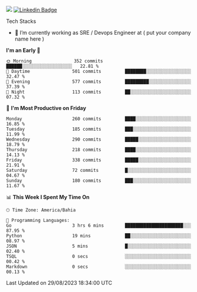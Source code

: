 ![](https://komarev.com/ghpvc/?username=miltlima&color=blue) [![Linkedin Badge](https://img.shields.io/badge/-LinkedIn-blue?style=flat-square&logo=Linkedin&logoColor=white&link=https://www.linkedin.com/in/miltonlimaj/)](https://www.linkedin.com/in/miltonlimaj/) 


Tech Stacks
                 

- 🔭 I’m currently working as SRE / Devops Engineer at ( put your company name here )


<!--START_SECTION:waka-->
**I'm an Early 🐤** 

```text
🌞 Morning                352 commits         ██████░░░░░░░░░░░░░░░░░░░   22.81 % 
🌆 Daytime                501 commits         ████████░░░░░░░░░░░░░░░░░   32.47 % 
🌃 Evening                577 commits         █████████░░░░░░░░░░░░░░░░   37.39 % 
🌙 Night                  113 commits         ██░░░░░░░░░░░░░░░░░░░░░░░   07.32 % 
```
📅 **I'm Most Productive on Friday** 

```text
Monday                   260 commits         ████░░░░░░░░░░░░░░░░░░░░░   16.85 % 
Tuesday                  185 commits         ███░░░░░░░░░░░░░░░░░░░░░░   11.99 % 
Wednesday                290 commits         █████░░░░░░░░░░░░░░░░░░░░   18.79 % 
Thursday                 218 commits         ████░░░░░░░░░░░░░░░░░░░░░   14.13 % 
Friday                   338 commits         █████░░░░░░░░░░░░░░░░░░░░   21.91 % 
Saturday                 72 commits          █░░░░░░░░░░░░░░░░░░░░░░░░   04.67 % 
Sunday                   180 commits         ███░░░░░░░░░░░░░░░░░░░░░░   11.67 % 
```


📊 **This Week I Spent My Time On** 

```text
🕑︎ Time Zone: America/Bahia

💬 Programming Languages: 
Go                       3 hrs 6 mins        ██████████████████████░░░   87.95 % 
Python                   19 mins             ██░░░░░░░░░░░░░░░░░░░░░░░   08.97 % 
JSON                     5 mins              █░░░░░░░░░░░░░░░░░░░░░░░░   02.40 % 
TSQL                     0 secs              ░░░░░░░░░░░░░░░░░░░░░░░░░   00.42 % 
Markdown                 0 secs              ░░░░░░░░░░░░░░░░░░░░░░░░░   00.13 % 
```


 Last Updated on 29/08/2023 18:34:00 UTC
<!--END_SECTION:waka-->
